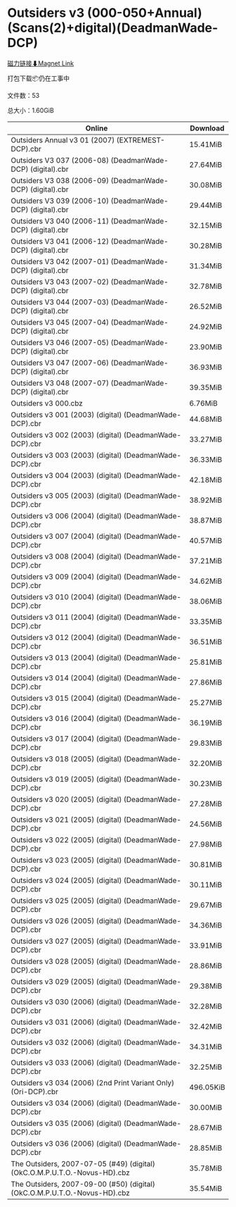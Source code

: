 # Outsiders v3 (000-050+Annual)(Scans(2)+digital)(DeadmanWade-DCP)

[磁力链接⬇Magnet Link](magnet:?xt=urn:btih:cbf19d5922846e0d1700db8d67b451efd911b3bc&dn=Outsiders%20v3%20%28000-050%2BAnnual%29%28Scans%282%29%2Bdigital%29%28DeadmanWade-DCP%29)

打包下载📦仍在工事中

文件数：53

总大小：1.60GiB

Online | Download
--- | ---
Outsiders Annual v3 01 (2007) (EXTREMEST-DCP).cbr | 15.41MiB
Outsiders V3 037 (2006-08) (DeadmanWade-DCP) (digital).cbr | 27.64MiB
Outsiders V3 038 (2006-09) (DeadmanWade-DCP) (digital).cbr | 30.08MiB
Outsiders V3 039 (2006-10) (DeadmanWade-DCP) (digital).cbr | 29.44MiB
Outsiders V3 040 (2006-11) (DeadmanWade-DCP) (digital).cbr | 32.15MiB
Outsiders V3 041 (2006-12) (DeadmanWade-DCP) (digital).cbr | 30.28MiB
Outsiders V3 042 (2007-01) (DeadmanWade-DCP) (digital).cbr | 31.34MiB
Outsiders V3 043 (2007-02) (DeadmanWade-DCP) (digital).cbr | 32.78MiB
Outsiders V3 044 (2007-03) (DeadmanWade-DCP) (digital).cbr | 26.52MiB
Outsiders V3 045 (2007-04) (DeadmanWade-DCP) (digital).cbr | 24.92MiB
Outsiders V3 046 (2007-05) (DeadmanWade-DCP) (digital).cbr | 23.90MiB
Outsiders V3 047 (2007-06) (DeadmanWade-DCP) (digital).cbr | 36.93MiB
Outsiders V3 048 (2007-07) (DeadmanWade-DCP) (digital).cbr | 39.35MiB
Outsiders v3 000.cbz | 6.76MiB
Outsiders v3 001 (2003) (digital) (DeadmanWade-DCP).cbr | 44.68MiB
Outsiders v3 002 (2003) (digital) (DeadmanWade-DCP).cbr | 33.27MiB
Outsiders v3 003 (2003) (digital) (DeadmanWade-DCP).cbr | 36.33MiB
Outsiders v3 004 (2003) (digital) (DeadmanWade-DCP).cbr | 42.18MiB
Outsiders v3 005 (2003) (digital) (DeadmanWade-DCP).cbr | 38.92MiB
Outsiders v3 006 (2004) (digital) (DeadmanWade-DCP).cbr | 38.87MiB
Outsiders v3 007 (2004) (digital) (DeadmanWade-DCP).cbr | 40.57MiB
Outsiders v3 008 (2004) (digital) (DeadmanWade-DCP).cbr | 37.21MiB
Outsiders v3 009 (2004) (digital) (DeadmanWade-DCP).cbr | 34.62MiB
Outsiders v3 010 (2004) (digital) (DeadmanWade-DCP).cbr | 38.06MiB
Outsiders v3 011 (2004) (digital) (DeadmanWade-DCP).cbr | 33.35MiB
Outsiders v3 012 (2004) (digital) (DeadmanWade-DCP).cbr | 36.51MiB
Outsiders v3 013 (2004) (digital) (DeadmanWade-DCP).cbr | 25.81MiB
Outsiders v3 014 (2004) (digital) (DeadmanWade-DCP).cbr | 27.86MiB
Outsiders v3 015 (2004) (digital) (DeadmanWade-DCP).cbr | 25.27MiB
Outsiders v3 016 (2004) (digital) (DeadmanWade-DCP).cbr | 36.19MiB
Outsiders v3 017 (2004) (digital) (DeadmanWade-DCP).cbr | 29.83MiB
Outsiders v3 018 (2005) (digital) (DeadmanWade-DCP).cbr | 32.20MiB
Outsiders v3 019 (2005) (digital) (DeadmanWade-DCP).cbr | 30.23MiB
Outsiders v3 020 (2005) (digital) (DeadmanWade-DCP).cbr | 27.28MiB
Outsiders v3 021 (2005) (digital) (DeadmanWade-DCP).cbr | 24.56MiB
Outsiders v3 022 (2005) (digital) (DeadmanWade-DCP).cbr | 27.98MiB
Outsiders v3 023 (2005) (digital) (DeadmanWade-DCP).cbr | 30.81MiB
Outsiders v3 024 (2005) (digital) (DeadmanWade-DCP).cbr | 30.11MiB
Outsiders v3 025 (2005) (digital) (DeadmanWade-DCP).cbr | 29.67MiB
Outsiders v3 026 (2005) (digital) (DeadmanWade-DCP).cbr | 34.36MiB
Outsiders v3 027 (2005) (digital) (DeadmanWade-DCP).cbr | 33.91MiB
Outsiders v3 028 (2005) (digital) (DeadmanWade-DCP).cbr | 28.86MiB
Outsiders v3 029 (2005) (digital) (DeadmanWade-DCP).cbr | 29.38MiB
Outsiders v3 030 (2006) (digital) (DeadmanWade-DCP).cbr | 32.28MiB
Outsiders v3 031 (2006) (digital) (DeadmanWade-DCP).cbr | 32.42MiB
Outsiders v3 032 (2006) (digital) (DeadmanWade-DCP).cbr | 34.31MiB
Outsiders v3 033 (2006) (digital) (DeadmanWade-DCP).cbr | 32.25MiB
Outsiders v3 034 (2006) (2nd Print Variant Only) (Ori-DCP).cbr | 496.05KiB
Outsiders v3 034 (2006) (digital) (DeadmanWade-DCP).cbr | 30.00MiB
Outsiders v3 035 (2006) (digital) (DeadmanWade-DCP).cbr | 28.67MiB
Outsiders v3 036 (2006) (digital) (DeadmanWade-DCP).cbr | 28.85MiB
The Outsiders, 2007-07-05 (#49) (digital) (OkC.O.M.P.U.T.O.-Novus-HD).cbz | 35.78MiB
The Outsiders, 2007-09-00 (#50) (digital) (OkC.O.M.P.U.T.O.-Novus-HD).cbz | 35.54MiB